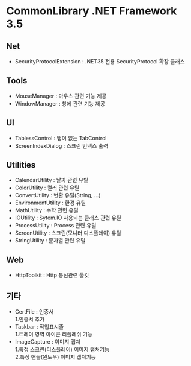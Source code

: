 ﻿# CommonLibrary .NET Framework 3.5

## Net
- SecurityProtocolExtension : .NET35 전용 SecurityProtocol 확장 클래스 
## Tools    
- MouseManager : 마우스 관련 기능 제공
- WindowManager : 창에 관련 기능 제공
## UI 
- TablessControl : 탭이 없는 TabControl
- ScreenIndexDialog : 스크린 인덱스 출력

## Utilities
- CalendarUtility : 날짜 관련 유틸
- ColorUtility : 컬러 관련 유틸
- ConvertUtility : 변환 유틸(String, ...)
- EnvironmentUtility : 환경 유틸
- MathUtility : 수학 관련 유틸
- IOUtility : Sytem.IO 사용되는 클래스 관련 유틸
- ProcessUtility : Process 관련 유틸
- ScreenUtility : 스크린(모니터 디스플레이) 유틸   
- StringUtility : 문자열 관련 유틸

## Web
- HttpToolkit : Http 통신관련 툴킷

## 기타   
- CertFile : 인증서   
  1.인증서 추가
- Taskbar : 작업표시줄   
  1.트레이 영역 아이콘 리플레쉬 기능
- ImageCapture : 이미지 캡쳐   
  1.특정 스크린(디스플레이) 이미지 캡쳐기능  
  2.특정 핸들(윈도우) 이미지 캡쳐기능
